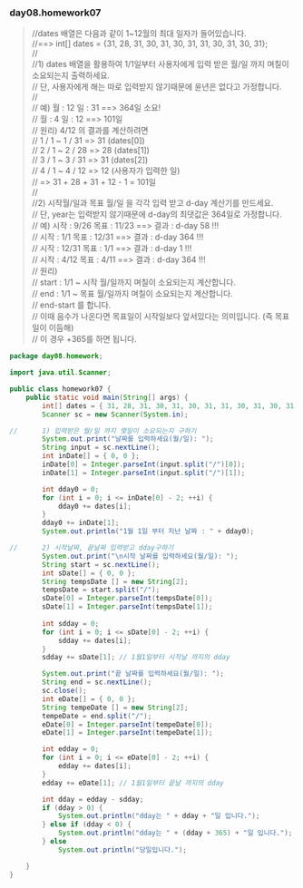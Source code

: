 ### day08.homework07
> //dates 배열은 다음과 같이 1~12월의 최대 일자가 들어있습니다.    
> //==> int[] dates = {31, 28, 31, 30, 31, 30, 31, 31, 30, 31, 30, 31};     
> //    
> //1) dates 배열을 활용하여 1/1일부터 사용자에게 입력 받은 월/일 까지 며칠이 소요되는지 출력하세요.    
> //  단, 사용자에게 해는 따로 입력받지 않기때문에 윤년은 없다고 가정합니다.    
> //    
> //	예) 월 : 12   일 : 31  ==> 364일 소요!    
> //	    월 : 4    일 : 12   ==> 101일    
> //	원리) 4/12 의 결과를 계산하려면    
> //	    1 / 1 ~ 1 / 31  => 31 (dates[0])     
> //	    2 / 1 ~ 2 / 28  => 28 (dates[1])    
> //	    3 / 1 ~ 3 / 31  => 31 (dates[2])    
> //   	4 / 1 ~ 4 / 12  => 12 (사용자가 입력한 일)    
> //	 => 31 + 28 + 31 + 12 - 1 = 101일     
> //    
> //2) 시작월/일과 목표 월/일 을 각각 입력 받고 d-day 계산기를 만드세요.    
> //  단, year는 입력받지 않기때문에 d-day의 최댓값은 364일로 가정합니다.    
> //  예) 시작 : 9/26  목표 : 11/23  ==> 결과 : d-day 58 !!!    
> //      시작 : 1/1 목표 : 12/31  ==> 결과 : d-day 364 !!!    
> //      시작 : 12/31 목표 : 1/1  ==> 결과 : d-day 1 !!!    
> //      시작 : 4/12 목표 : 4/11  ==> 결과 : d-day 364 !!!    
> //  원리)    
> //	start : 1/1 ~ 시작 월/일까지 며칠이 소요되는지 계산합니다.     
> //	end : 1/1 ~ 목표 월/일까지 며칠이 소요되는지 계산합니다.     
> //	end-start 를 합니다.     
> //	이때 음수가 나온다면 목표일이 시작일보다 앞서있다는 의미입니다. (즉 목표일이 이듬해)    
> //	이 경우 +365를 하면 됩니다.    
```java
package day08.homework;

import java.util.Scanner;

public class homework07 {
	public static void main(String[] args) {
		int[] dates = { 31, 28, 31, 30, 31, 30, 31, 31, 30, 31, 30, 31 };
		Scanner sc = new Scanner(System.in);

//		1) 입력받은 월/일 까지 몇일이 소요되는지 구하기
		System.out.print("날짜를 입력하세요(월/일): ");
		String input = sc.nextLine();
		int inDate[] = { 0, 0 };
		inDate[0] = Integer.parseInt(input.split("/")[0]);
		inDate[1] = Integer.parseInt(input.split("/")[1]);

		int dday0 = 0;
		for (int i = 0; i <= inDate[0] - 2; ++i) {
			dday0 += dates[i];
		}
		dday0 += inDate[1];
		System.out.println("1월 1일 부터 지난 날짜 : " + dday0);

//		2) 시작날짜, 끝날짜 입력받고 dday구하기
		System.out.print("\n시작 날짜를 입력하세요(월/일): ");
		String start = sc.nextLine();
		int sDate[] = { 0, 0 };
		String tempsDate [] = new String[2];
		tempsDate = start.split("/");
		sDate[0] = Integer.parseInt(tempsDate[0]);
		sDate[1] = Integer.parseInt(tempsDate[1]);
		
		int sdday = 0;
		for (int i = 0; i <= sDate[0] - 2; ++i) {
			sdday += dates[i];
		}
		sdday += sDate[1]; // 1월1일부터 시작날 까지의 dday

		System.out.print("끝 날짜를 입력하세요(월/일): ");
		String end = sc.nextLine();
		sc.close();
		int eDate[] = { 0, 0 };
		String tempeDate [] = new String[2];
		tempeDate = end.split("/");
		eDate[0] = Integer.parseInt(tempeDate[0]);
		eDate[1] = Integer.parseInt(tempeDate[1]);

		int edday = 0;
		for (int i = 0; i <= eDate[0] - 2; ++i) {
			edday += dates[i];
		}
		edday += eDate[1]; // 1월1일부터 끝날 까지의 dday

		int dday = edday - sdday;
		if (dday > 0) {
			System.out.println("dday는 " + dday + "일 입니다.");
		} else if (dday < 0) {
			System.out.println("dday는 " + (dday + 365) + "일 입니다.");
		} else
			System.out.println("당일입니다.");

	}
}
```
